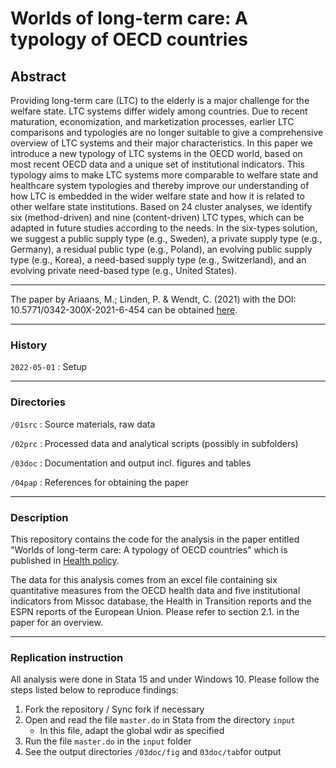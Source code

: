 # Worlds of long-term care: A typology of OECD countries

## Abstract

Providing long-term care (LTC) to the elderly is a major challenge for the welfare state. LTC systems differ widely among countries. Due to recent maturation, economization, and marketization processes, earlier LTC comparisons and typologies are no longer suitable to give a comprehensive overview of LTC systems and their major characteristics. In this paper we introduce a new typology of LTC systems in the OECD world, based on most recent OECD data and a unique set of institutional indicators. This typology aims to make LTC systems more comparable to welfare state and healthcare system typologies and thereby improve our understanding of how LTC is embedded in the wider welfare state and how it is related to other welfare state institutions. Based on 24 cluster analyses, we identify six (method-driven) and nine (content-driven) LTC types, which can be adapted in future studies according to the needs. In the six-types solution, we suggest a public supply type (e.g., Sweden), a private supply type (e.g., Germany), a residual public type (e.g., Poland), an evolving public supply type (e.g., Korea), a need-based supply type (e.g., Switzerland), and an evolving private need-based type (e.g., United States).

----

The paper by Ariaans, M.; Linden, P. & Wendt, C. (2021) with the DOI: 10.5771/0342-300X-2021-6-454 can be obtained [here](https://www.sciencedirect.com/science/article/pii/S016885102100052X).

----

### History

`2022-05-01`
:  Setup

---

### Directories

`/01src`
:  Source materials, raw data

`/02prc`
:  Processed data and analytical scripts (possibly in subfolders)

`/03doc`
:  Documentation and output incl. figures and tables

`/04pap`
:  References for obtaining the paper

---

### Description

This repository contains the code for the analysis in the paper entitled "Worlds of long-term care: A typology of OECD countries" which is published in [Health policy](https://www.sciencedirect.com/science/article/pii/S016885102100052X).

The data for this analysis comes from an excel file containing six quantitative measures from the OECD health data and five institutional indicators from Missoc database, the Health in Transition reports and the ESPN reports of the European Union. Please refer to section 2.1. in the paper for an overview.

---

### Replication instruction

All analysis were done in Stata 15 and under Windows 10. Please follow the steps listed below to reproduce findings:

1. Fork the repository / Sync fork if necessary
2. Open and read the file `master.do` in Stata from the directory `input`
    - In this file, adapt the global wdir as specified
3. Run the file `master.do` in the `input` folder
4. See the output directories `/03doc/fig` and `03doc/tab`for output
